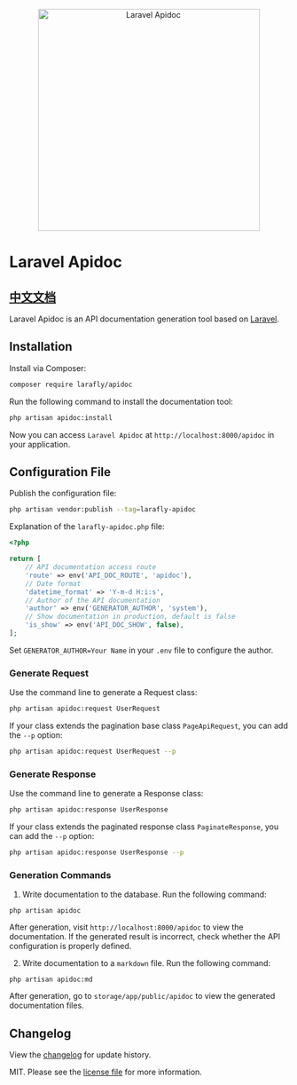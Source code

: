<p align="center">
<a href="https://apidoc.pp-lang.tech"><img src="https://apidoc.pp-lang.tech/logo.png" width="400" alt="Laravel Apidoc"></a>
</p>

# Laravel Apidoc
## [中文文档](README_zh_CN.md)

Laravel Apidoc is an API documentation generation tool based on [Laravel](https://laravel.com/).

## Installation

Install via Composer:

```bash
composer require larafly/apidoc
```

Run the following command to install the documentation tool:

```sh
php artisan apidoc:install
```

Now you can access `Laravel Apidoc` at `http://localhost:8000/apidoc` in your application.

## Configuration File

Publish the configuration file:

```sh
php artisan vendor:publish --tag=larafly-apidoc
```

Explanation of the `larafly-apidoc.php` file:

```php
<?php

return [
    // API documentation access route
    'route' => env('API_DOC_ROUTE', 'apidoc'),
    // Date format
    'datetime_format' => 'Y-m-d H:i:s',
    // Author of the API documentation
    'author' => env('GENERATOR_AUTHOR', 'system'),
    // Show documentation in production, default is false
    'is_show' => env('API_DOC_SHOW', false),
];
```

Set `GENERATOR_AUTHOR=Your Name` in your `.env` file to configure the author.

### Generate Request

Use the command line to generate a Request class:

```sh
php artisan apidoc:request UserRequest
```

If your class extends the pagination base class `PageApiRequest`, you can add the `--p` option:

```sh
php artisan apidoc:request UserRequest --p
```

### Generate Response

Use the command line to generate a Response class:

```sh
php artisan apidoc:response UserResponse
```

If your class extends the paginated response class `PaginateResponse`, you can add the `--p` option:

```sh
php artisan apidoc:response UserResponse --p
```

### Generation Commands

1. Write documentation to the database. Run the following command:

```shell
php artisan apidoc
```

After generation, visit `http://localhost:8000/apidoc` to view the documentation.
If the generated result is incorrect, check whether the API configuration is properly defined.

2. Write documentation to a `markdown` file. Run the following command:

```shell
php artisan apidoc:md
```

After generation, go to `storage/app/public/apidoc` to view the generated documentation files.

## Changelog

View the [changelog](https://apidoc.pp-lang.tech/en/guide/start/changelog.html) for update history.

MIT. Please see the [license file](license.md) for more information.
